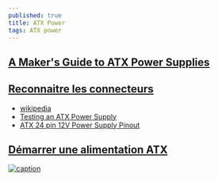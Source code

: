 ```yaml
---
published: true
title: ATX Power
tags: ATX power
---
```

## [A Maker's Guide to ATX Power Supplies](https://www.instructables.com/id/A-Makers-Guide-to-ATX-Power-Supplies/)

## [Reconnaitre les connecteurs](https://www.commentcamarche.net/faq/18327-reconnaitre-les-connecteurs-de-mon-alimentation)
- [wikipedia](https://en.wikipedia.org/wiki/Power_supply_unit_%28computer%29)
- [Testing an ATX Power Supply](http://www.certiguide.com/apfr/cg_apfr_TestinganATXPowerSupply.htm)
- [ATX 24 pin 12V Power Supply Pinout](https://www.lifewire.com/atx-24-pin-12v-power-supply-pinout-2624578)

## [Démarrer une alimentation ATX](http://www.adnpc.net/articles/54-demarrer-une-alimentation-atx-sans-carte-mere/1-la-jonction-des-2-pins.html)

[![caption](https://blog.ecoflow.com/us/wp-content/uploads/2025/03/3-1024x614.jpg)](https://blog.ecoflow.com/us/pc-power-supplies-guide/)
